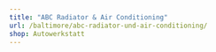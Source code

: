 ```yaml
---
title: "ABC Radiator & Air Conditioning"
url: /baltimore/abc-radiator-und-air-conditioning/
shop: Autowerkstatt
---
```


